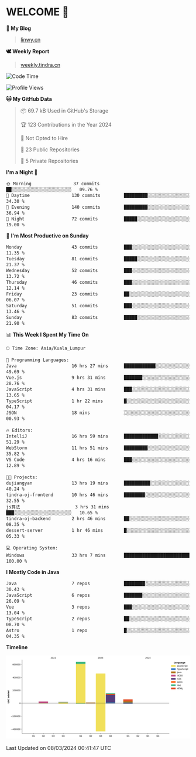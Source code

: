 # WELCOME 👋

**🐶 My Blog**
> [linwy.cn](linwy.cn)

**🕊️ Weekly Report**
> [weekly.tindra.cn](weekly.tindra.cn)
<!--START_SECTION:waka-->
![Code Time](http://img.shields.io/badge/Code%20Time-884%20hrs%2041%20mins-blue)

![Profile Views](http://img.shields.io/badge/Profile%20Views-0-blue)

**🐱 My GitHub Data** 

> 📦 69.7 kB Used in GitHub's Storage 
 > 
> 🏆 123 Contributions in the Year 2024
 > 
> 🚫 Not Opted to Hire
 > 
> 📜 23 Public Repositories 
 > 
> 🔑 5 Private Repositories 
 > 
**I'm a Night 🦉** 

```text
🌞 Morning                37 commits          ██░░░░░░░░░░░░░░░░░░░░░░░   09.76 % 
🌆 Daytime                130 commits         █████████░░░░░░░░░░░░░░░░   34.30 % 
🌃 Evening                140 commits         █████████░░░░░░░░░░░░░░░░   36.94 % 
🌙 Night                  72 commits          █████░░░░░░░░░░░░░░░░░░░░   19.00 % 
```
📅 **I'm Most Productive on Sunday** 

```text
Monday                   43 commits          ███░░░░░░░░░░░░░░░░░░░░░░   11.35 % 
Tuesday                  81 commits          █████░░░░░░░░░░░░░░░░░░░░   21.37 % 
Wednesday                52 commits          ███░░░░░░░░░░░░░░░░░░░░░░   13.72 % 
Thursday                 46 commits          ███░░░░░░░░░░░░░░░░░░░░░░   12.14 % 
Friday                   23 commits          ██░░░░░░░░░░░░░░░░░░░░░░░   06.07 % 
Saturday                 51 commits          ███░░░░░░░░░░░░░░░░░░░░░░   13.46 % 
Sunday                   83 commits          █████░░░░░░░░░░░░░░░░░░░░   21.90 % 
```


📊 **This Week I Spent My Time On** 

```text
🕑︎ Time Zone: Asia/Kuala_Lumpur

💬 Programming Languages: 
Java                     16 hrs 27 mins      ████████████░░░░░░░░░░░░░   49.69 % 
Vue.js                   9 hrs 31 mins       ███████░░░░░░░░░░░░░░░░░░   28.76 % 
JavaScript               4 hrs 31 mins       ███░░░░░░░░░░░░░░░░░░░░░░   13.65 % 
TypeScript               1 hr 22 mins        █░░░░░░░░░░░░░░░░░░░░░░░░   04.17 % 
JSON                     18 mins             ░░░░░░░░░░░░░░░░░░░░░░░░░   00.93 % 

🔥 Editors: 
IntelliJ                 16 hrs 59 mins      █████████████░░░░░░░░░░░░   51.29 % 
WebStorm                 11 hrs 51 mins      █████████░░░░░░░░░░░░░░░░   35.82 % 
VS Code                  4 hrs 16 mins       ███░░░░░░░░░░░░░░░░░░░░░░   12.89 % 

🐱‍💻 Projects: 
dujiangyan               13 hrs 19 mins      ██████████░░░░░░░░░░░░░░░   40.24 % 
tindra-oj-frontend       10 hrs 46 mins      ████████░░░░░░░░░░░░░░░░░   32.55 % 
js算法                     3 hrs 31 mins       ███░░░░░░░░░░░░░░░░░░░░░░   10.65 % 
tindra-oj-backend        2 hrs 46 mins       ██░░░░░░░░░░░░░░░░░░░░░░░   08.35 % 
dessert-server           1 hr 46 mins        █░░░░░░░░░░░░░░░░░░░░░░░░   05.33 % 

💻 Operating System: 
Windows                  33 hrs 7 mins       █████████████████████████   100.00 % 
```

**I Mostly Code in Java** 

```text
Java                     7 repos             ████████░░░░░░░░░░░░░░░░░   30.43 % 
JavaScript               6 repos             ███████░░░░░░░░░░░░░░░░░░   26.09 % 
Vue                      3 repos             ███░░░░░░░░░░░░░░░░░░░░░░   13.04 % 
TypeScript               2 repos             ██░░░░░░░░░░░░░░░░░░░░░░░   08.70 % 
Astro                    1 repo              █░░░░░░░░░░░░░░░░░░░░░░░░   04.35 % 
```



**Timeline**

![Lines of Code chart](https://raw.githubusercontent.com/rieraa/rieraa/main/assets/bar_graph.png)


 Last Updated on 08/03/2024 00:41:47 UTC
<!--END_SECTION:waka-->
